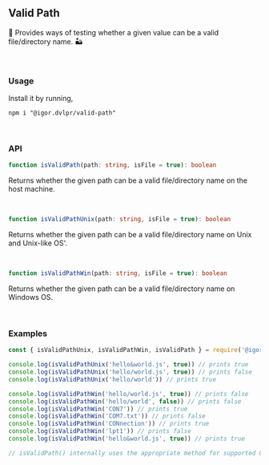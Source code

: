 ## Valid Path

🧰 Provides ways of testing whether a given value can be a valid file/directory name. 🏜

<br>

### Usage

Install it by running,

```shell
npm i "@igor.dvlpr/valid-path"
```

<br>

### API

```ts
function isValidPath(path: string, isFile = true): boolean
```

Returns whether the given path can be a valid file/directory name on the host machine.

<br>

```ts
function isValidPathUnix(path: string, isFile = true): boolean
```

Returns whether the given path can be a valid file/directory name on Unix and Unix-like OS'.

<br>

```ts
function isValidPathWin(path: string, isFile = true): boolean
```

Returns whether the given path can be a valid file/directory name on Windows OS.

<br>

### Examples

```js
const { isValidPathUnix, isValidPathWin, isValidPath } = require('@igor.dvlpr/valid-path')

console.log(isValidPathUnix('hello&world.js', true)) // prints true
console.log(isValidPathUnix('hello/world.js', true)) // prints false
console.log(isValidPathUnix('hello/world')) // prints true

console.log(isValidPathWin('hello/world.js', true)) // prints false
console.log(isValidPathWin('hello/world', false)) // prints false
console.log(isValidPathWin('CON7')) // prints true
console.log(isValidPathWin('COM7.txt')) // prints false
console.log(isValidPathWin('CONnection')) // prints true
console.log(isValidPathWin('lpt1')) // prints false
console.log(isValidPathWin('hello&world.js', true)) // prints true

// isValidPath() internally uses the appropriate method for supported OS' (Unix-like and Windows)
```
